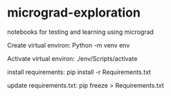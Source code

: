 # micrograd-exploration
notebooks for testing and learning using micrograd

Create virtual environ:
Python -m venv env

Activate virtual environ:
.\/env/Scripts/activate

install requirements:
pip install -r Requirements.txt

update requirements.txt:
pip freeze > Requirements.txt

